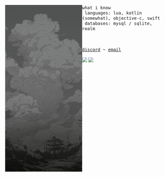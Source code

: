 <p float="left">
    <img align="left" width="250px" src="./images/black-clouds.jpg">
    <p float="left">
        <samp>
            what i know
            <br>
            &nbsp;languages: lua, kotlin (somewhat), objective-c, swift
            <br>
            &nbsp;databases: mysql / sqlite, realm
            <br>
            <br>
        </samp>
        <br>
        <br>
        <!-- hyperlinks -->
        <samp>
            <a href="https://discord.com/users/97346945219063808/">discord</a>
            ~
            <a href="mackenzie@tfwno.gf">email</a>
        </samp>
        <br>
        <br>
        <img src="https://img.shields.io/badge/swift-5a5a5a?style=flat-square&logo=swift&logoColor=white">
        <img src="https://img.shields.io/badge/datadog-5a5a5a?style=flat-square&logo=Datadog&logoColor=white">
    </p>
</p>
